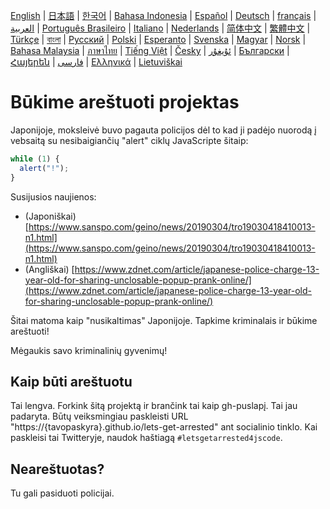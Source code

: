 [English](README.md) | [日本語](README.ja.md) | [한국어](README.ko.md) | [Bahasa Indonesia](README.in.md) | [Español](README.es.md) | [Deutsch](README.de.md) | [français](README.fr.md) | [العربية](README.ar.md) | [Português Brasileiro](README.pt-br.md) | [Italiano](README.it.md) | [Nederlands](README.nl.md) | [简体中文](README.zh_hans.md) | [繁體中文](README.zh_hant.md) | [Türkçe](README.tr.md) | [বাংলা](README.bn.md)  | [Русский](README.ru.md) | [Polski](README.pl.md) | [Esperanto](README.eo.md) | [Svenska](README.se.md) | [Magyar](README.hu.md) | [Norsk](README.no.md) | [Bahasa Malaysia](README.ms.md) | [ภาษาไทย](README.th.md) | [Tiếng Việt](README.vi.md) | [Česky](README.cz.md) | [ئۇيغۇر](README.ug.md) | [Български](README.bg.md) | [Հայերեն](README.am.md) | [فارسی](README.fa.md) | [Ελληνικά](README.gr.md) | [Lietuviškai](README.lt.md)

# Būkime areštuoti projektas

Japonijoje, moksleivė buvo pagauta policijos dėl to kad ji padėjo nuorodą į vebsaitą su nesibaigiančių "alert" ciklų JavaScripte šitaip:

```js
while (1) {
  alert("!");
}
```

Susijusios naujienos:

- (Japoniškai) [https://www.sanspo.com/geino/news/20190304/tro19030418410013-n1.html](https://www.sanspo.com/geino/news/20190304/tro19030418410013-n1.html)
- (Angliškai) [https://www.zdnet.com/article/japanese-police-charge-13-year-old-for-sharing-unclosable-popup-prank-online/](https://www.zdnet.com/article/japanese-police-charge-13-year-old-for-sharing-unclosable-popup-prank-online/)

Šitai matoma kaip "nusikaltimas" Japonijoje. Tapkime kriminalais ir būkime areštuoti!

Mėgaukis savo kriminalinių gyvenimų!

## Kaip būti areštuotu

Tai lengva. Forkink šitą projektą ir brančink tai kaip gh-puslapį. Tai jau padaryta. Būtų veiksmingiau paskleisti URL "https://{tavopaskyra}.github.io/lets-get-arrested" ant socialinio tinklo. Kai paskleisi tai Twitteryje, naudok haštiagą `#letsgetarrested4jscode`.

## Neareštuotas?

Tu gali pasiduoti policijai.
